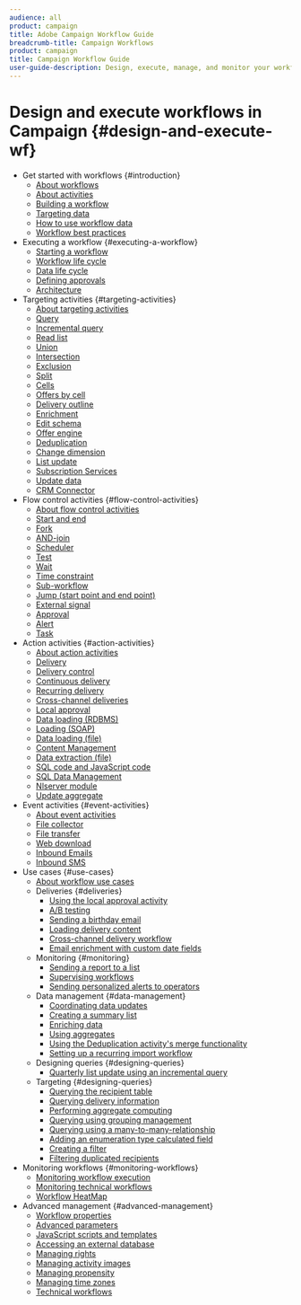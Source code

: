 ```yaml
---
audience: all
product: campaign
title: Adobe Campaign Workflow Guide
breadcrumb-title: Campaign Workflows
product: campaign
title: Campaign Workflow Guide
user-guide-description: Design, execute, manage, and monitor your workflows in Adobe Campaign.
---
```


# Design and execute workflows in Campaign {#design-and-execute-wf}

+ Get started with workflows {#introduction}
    + [About workflows](workflow/using/about-workflows.md)
    + [About activities](workflow/using/about-activities.md)
    + [Building a workflow](workflow/using/building-a-workflow.md)
    + [Targeting data](workflow/using/targeting-data.md)
    + [How to use workflow data](workflow/using/how-to-use-workflow-data.md)
    + [Workflow best practices](workflow/using/workflow-best-practices.md)
+  Executing a workflow {#executing-a-workflow}
    + [Starting a workflow](workflow/using/starting-a-workflow.md)
    + [Workflow life cycle](workflow/using/workflow-life-cycle.md)
    + [Data life cycle](workflow/using/data-life-cycle.md)
    + [Defining approvals](workflow/using/defining-approvals.md)
    + [Architecture](workflow/using/architecture.md)
+ Targeting activities {#targeting-activities}
    + [About targeting activities](workflow/using/about-targeting-activities.md)
    + [Query](workflow/using/query.md)
    + [Incremental query](workflow/using/incremental-query.md)
    + [Read list](workflow/using/read-list.md)
    + [Union](workflow/using/union.md)
    + [Intersection](workflow/using/intersection.md)
    + [Exclusion](workflow/using/exclusion.md)
    + [Split](workflow/using/split.md)
    + [Cells](workflow/using/cells.md)
    + [Offers by cell](workflow/using/offers-by-cell.md)
    + [Delivery outline](workflow/using/delivery-outline.md)
    + [Enrichment](workflow/using/enrichment.md)
    + [Edit schema](workflow/using/edit-schema.md)
    + [Offer engine](workflow/using/offer-engine.md)
    + [Deduplication](workflow/using/deduplication.md)
    + [Change dimension](workflow/using/change-dimension.md)
    + [List update](workflow/using/list-update.md)
    + [Subscription Services](workflow/using/subscription-services.md)
    + [Update data](workflow/using/update-data.md)
    + [CRM Connector](workflow/using/crm-connector.md)
+ Flow control activities {#flow-control-activities}
    + [About flow control activities](workflow/using/about-flow-control-activities.md)
    + [Start and end](workflow/using/start-and-end.md)
    + [Fork](workflow/using/fork.md)
    + [AND-join](workflow/using/and-join.md)
    + [Scheduler](workflow/using/scheduler.md)
    + [Test](workflow/using/test.md)
    + [Wait](workflow/using/wait.md)
    + [Time constraint](workflow/using/time-constraint.md)
    + [Sub-workflow](workflow/using/sub-workflow.md)
    + [Jump (start point and end point)](workflow/using/jump--start-point-and-end-point-.md)
    + [External signal](workflow/using/external-signal.md)
    + [Approval](workflow/using/approval.md)
    + [Alert](workflow/using/alert.md)
    + [Task](workflow/using/task.md)
+ Action activities {#action-activities}
    + [About action activities](workflow/using/about-action-activities.md)
    + [Delivery](workflow/using/delivery.md)
    + [Delivery control](workflow/using/delivery-control.md)
    + [Continuous delivery](workflow/using/continuous-delivery.md)
    + [Recurring delivery](workflow/using/recurring-delivery.md)
    + [Cross-channel deliveries](workflow/using/cross-channel-deliveries.md)
    + [Local approval](workflow/using/local-approval.md)
    + [Data loading (RDBMS)](workflow/using/data-loading--rdbms-.md)
    + [Loading (SOAP)](workflow/using/loading--soap-.md)
    + [Data loading (file)](workflow/using/data-loading--file-.md)
    + [Content Management](workflow/using/content-management.md)
    + [Data extraction (file)](workflow/using/extraction--file-.md)
    + [SQL code and JavaScript code](workflow/using/sql-code-and-javascript-code.md)
    + [SQL Data Management](workflow/using/sql-data-management.md)
    + [Nlserver module](workflow/using/nlserver-module.md)
    + [Update aggregate](workflow/using/update-aggregate.md)
+ Event activities {#event-activities}
    + [About event activities](workflow/using/about-event-activities.md)
    + [File collector](workflow/using/file-collector.md)
    + [File transfer](workflow/using/file-transfer.md)
    + [Web download](workflow/using/web-download.md)
    + [Inbound Emails](workflow/using/inbound-emails.md)
    + [Inbound SMS](workflow/using/inbound-sms.md)
+ Use cases {#use-cases}
    + [About workflow use cases](workflow/using/about-workflow-use-cases.md)
    + Deliveries {#deliveries}
        + [Using the local approval activity](workflow/using/using-the-local-approval-activity.md)
        + [A/B testing](workflow/using/a-b-testing.md)
        + [Sending a birthday email](workflow/using/sending-a-birthday-email.md)
        + [Loading delivery content](workflow/using/loading-delivery-content.md)
        + [Cross-channel delivery workflow](workflow/using/cross-channel-delivery-workflow.md)
        + [Email enrichment with custom date fields](workflow/using/email-enrichment-with-custom-date-fields.md)
    + Monitoring {#monitoring}
        + [Sending a report to a list](workflow/using/sending-a-report-to-a-list.md)
        + [Supervising workflows](workflow/using/supervising-workflows.md)
        + [Sending personalized alerts to operators](workflow/using/sending-personalized-alerts-to-operators.md)
    + Data management {#data-management}   
        + [Coordinating data updates](workflow/using/coordinating-data-updates.md)
        + [Creating a summary list](workflow/using/creating-a-summary-list.md)
        + [Enriching data](workflow/using/enriching-data.md) 
        + [Using aggregates](workflow/using/using-aggregates.md)
        + [Using the Deduplication activity's merge functionality](workflow/using/deduplication-merge.md)
        + [Setting up a recurring import workflow](workflow/using/recurring-import-workflow.md)
    + Designing queries {#designing-queries}
        + [Quarterly list update using an incremental query](workflow/using/quarterly-list-update.md)
    + Targeting {#designing-queries}
        + [Querying the recipient table](workflow/using/querying-recipient-table.md)
        + [Querying delivery information](workflow/using/querying-delivery-information.md)
        + [Performing aggregate computing](workflow/using/performing-aggregate-computing.md)
        + [Querying using grouping management](workflow/using/querying-using-grouping-management.md)
        + [Querying using a many-to-many-relationship](workflow/using/querying-using-many-to-many-relationship.md)
        + [Adding an enumeration type calculated field](workflow/using/adding-enumeration-type-calculated-field.md)
        + [Creating a filter](workflow/using/creating-a-filter.md)
        + [Filtering duplicated recipients](workflow/using/filtering-duplicated-recipients.md)
+ Monitoring workflows {#monitoring-workflows}
    + [Monitoring workflow execution](workflow/using/monitoring-workflow-execution.md)
    + [Monitoring technical workflows](workflow/using/monitoring-technical-workflows.md)
    + [Workflow HeatMap](workflow/using/heatmap.md)
+ Advanced management {#advanced-management}
    + [Workflow properties](workflow/using/workflow-properties.md)
    + [Advanced parameters](workflow/using/advanced-parameters.md)
    + [JavaScript scripts and templates](workflow/using/javascript-scripts-and-templates.md)
    + [Accessing an external database](workflow/using/accessing-an-external-database--fda-.md)
    + [Managing rights](workflow/using/managing-rights.md)
    + [Managing activity images](workflow/using/managing-activity-images.md)
    + [Managing propensity](workflow/using/managing-propensity.md)
    + [Managing time zones](workflow/using/managing-time-zones.md)
    + [Technical workflows](workflow/using/about-technical-workflows.md)